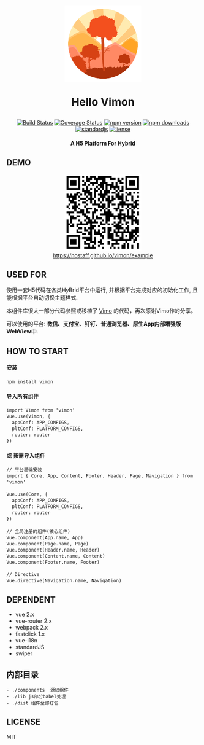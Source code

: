 <h1 align="center"><p align="center"><img src="https://github.com/nostaff/Vimon/blob/master/demos/static/img/vimo.png?raw=true" alt="vimo" width="200"></p><p align="center">Hello Vimon</p></h1>

<p align="center"><a href="https://www.travis-ci.org/nostaff/vimon"><img src="https://www.travis-ci.org/nostaff/vimon.svg?branch=master" alt="Build Status"></a> <a href='https://coveralls.io/github/nostaff/vimon?branch=master'><img src='https://img.shields.io/coveralls/nostaff/vimon.svg?branch=master' alt='Coverage Status' /></a> <a href="https://www.npmjs.com/package/vimon"><img src="https://img.shields.io/npm/v/vimon.svg" alt="npm version"></a> <a href="https://www.npmjs.com/package/vimon"><img src="https://img.shields.io/npm/dm/vimon.svg" alt="npm downloads"></a> <a href="https://standardjs.com"><img src="https://img.shields.io/badge/code_style-standard-brightgreen.svg" alt="standardjs"></a> <a href="#"><img src="https://img.shields.io/github/license/nostaff/Vimon.svg" alt="liense"></a> </p>

<h4 align="center"><p align="center">A H5 Platform For Hybrid</p></h4>


## DEMO

<p align="center"><img src="https://github.com/nostaff/vimon/blob/master/demos/static/img/qrcode.png?raw=true" alt="vimo" width="200"><br><a align="center" href="https://nostaff.github.io/vimon/example/">https://nostaff.github.io/vimon/example</a></p>

## USED FOR

使用一套H5代码在各类HyBrid平台中运行, 并根据平台完成对应的初始化工作, 且能根据平台自动切换主题样式.

本组件库很大一部分代码参照或移植了 <a href="https://github.com/vm-component/vimo">Vimo</a> 的代码，再次感谢Vimo作的分享。

可以使用的平台:  **微信、支付宝、钉钉、普通浏览器、原生App内部增强版WebView中**.

## HOW TO START

#### 安装

```
npm install vimon

```


#### 导入所有组件

```
import Vimon from 'vimon'
Vue.use(Vimon, {
  appConf: APP_CONFIGS,
  pltConf: PLATFORM_CONFIGS,
  router: router
})
```

#### 或 按需导入组件

```
// 平台基础安装
import { Core, App, Content, Footer, Header, Page, Navigation } from 'vimon'

Vue.use(Core, {
  appConf: APP_CONFIGS,
  pltConf: PLATFORM_CONFIGS,
  router: router
})

// 全局注册的组件(核心组件)
Vue.component(App.name, App)
Vue.component(Page.name, Page)
Vue.component(Header.name, Header)
Vue.component(Content.name, Content)
Vue.component(Footer.name, Footer)

// Directive
Vue.directive(Navigation.name, Navigation)
```

## DEPENDENT

- vue 2.x
- vue-router 2.x
- webpack 2.x
- fastclick 1.x
- vue-i18n
- standardJS
- swiper

## 内部目录


```
- ./components  源码组件
- ./lib js部分babel处理
- ./dist 组件全部打包
```

## LICENSE

MIT

